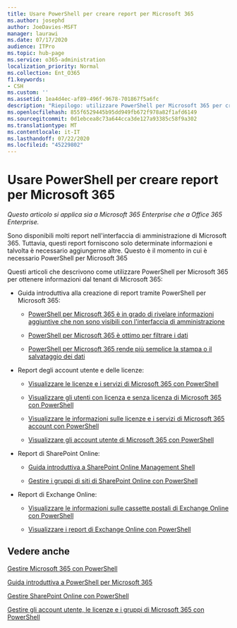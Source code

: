 ```yaml
---
title: Usare PowerShell per creare report per Microsoft 365
ms.author: josephd
author: JoeDavies-MSFT
manager: laurawi
ms.date: 07/17/2020
audience: ITPro
ms.topic: hub-page
ms.service: o365-administration
localization_priority: Normal
ms.collection: Ent_O365
f1.keywords:
- CSH
ms.custom: ''
ms.assetid: 1ea4d4ec-af89-496f-9678-701867f5a6fc
description: "Riepilogo: utilizzare PowerShell per Microsoft 365 per creare report che non è possibile produrre nell'interfaccia di amministrazione di Microsoft 365."
ms.openlocfilehash: 855f6529445b95dd949fb672f978a82f1afd6149
ms.sourcegitcommit: 0d1ebcea8c73a644cca3de127a93385c58f9a302
ms.translationtype: MT
ms.contentlocale: it-IT
ms.lasthandoff: 07/22/2020
ms.locfileid: "45229802"
---
```

# <a name="use-powershell-to-create-reports-for-microsoft-365"></a>Usare PowerShell per creare report per Microsoft 365

*Questo articolo si applica sia a Microsoft 365 Enterprise che a Office 365 Enterprise.*

Sono disponibili molti report nell'interfaccia di amministrazione di Microsoft 365. Tuttavia, questi report forniscono solo determinate informazioni e talvolta è necessario aggiungerne altre. Questo è il momento in cui è necessario PowerShell per Microsoft 365
  
Questi articoli che descrivono come utilizzare PowerShell per Microsoft 365 per ottenere informazioni dal tenant di Microsoft 365:
  
- Guida introduttiva alla creazione di report tramite PowerShell per Microsoft 365:
    
  - [PowerShell per Microsoft 365 è in grado di rivelare informazioni aggiuntive che non sono visibili con l'interfaccia di amministrazione](https://technet.microsoft.com/library/dn568034.aspx#reveal)
    
  - [PowerShell per Microsoft 365 è ottimo per filtrare i dati](https://technet.microsoft.com/library/dn568034.aspx#filter)
    
  - [PowerShell per Microsoft 365 rende più semplice la stampa o il salvataggio dei dati](https://technet.microsoft.com/library/dn568034.aspx#printsave)
    
- Report degli account utente e delle licenze:
    
  - [Visualizzare le licenze e i servizi di Microsoft 365 con PowerShell](view-licenses-and-services-with-office-365-powershell.md)
    
  - [Visualizzare gli utenti con licenza e senza licenza di Microsoft 365 con PowerShell](view-licensed-and-unlicensed-users-with-office-365-powershell.md)
    
  - [Visualizzare le informazioni sulle licenze e i servizi di Microsoft 365 account con PowerShell](view-account-license-and-service-details-with-office-365-powershell.md)
    
  - [Visualizzare gli account utente di Microsoft 365 con PowerShell](view-user-accounts-with-office-365-powershell.md)
    
- Report di SharePoint Online:
    
  - [Guida introduttiva a SharePoint Online Management Shell](https://docs.microsoft.com/powershell/sharepoint/sharepoint-online/connect-sharepoint-online)
    
  - [Gestire i gruppi di siti di SharePoint Online con PowerShell](https://technet.microsoft.com/library/122f4099-c78d-4cce-bab0-4343b04596ae.aspx)
    
- Report di Exchange Online:
    
  - [Visualizzare le informazioni sulle cassette postali di Exchange Online con PowerShell](https://technet.microsoft.com/library/13843002-56ca-4b75-81c5-84386522b01b.aspx)
    
  - [Visualizzare i report di Exchange Online con PowerShell](https://technet.microsoft.com/library/4873a063-9fc4-4ed9-826a-6e935fef61d4.aspx)
    
## <a name="see-also"></a>Vedere anche

[Gestire Microsoft 365 con PowerShell](manage-office-365-with-office-365-powershell.md)
  
[Guida introduttiva a PowerShell per Microsoft 365](getting-started-with-office-365-powershell.md)
  
[Gestire SharePoint Online con PowerShell](manage-sharepoint-online-with-office-365-powershell.md)
  
[Gestire gli account utente, le licenze e i gruppi di Microsoft 365 con PowerShell](manage-user-accounts-and-licenses-with-office-365-powershell.md)
  
